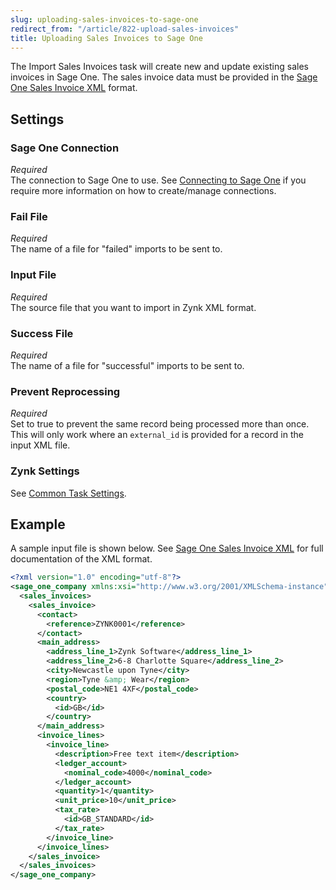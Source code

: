 ```yaml
---
slug: uploading-sales-invoices-to-sage-one
redirect_from: "/article/822-upload-sales-invoices"
title: Uploading Sales Invoices to Sage One
---
```

The Import Sales Invoices task will create new and update existing sales invoices in Sage One. The sales invoice data must be provided in the [Sage One Sales Invoice XML](sage-one-sales-invoice-xml) format.

## Settings
### Sage One Connection
_Required_  
The connection to Sage One to use. See [Connecting to Sage One](connecting-to-sage-one) if you require more information on how to create/manage connections.

### Fail File
_Required_  
The name of a file for "failed" imports to be sent to.

### Input File
_Required_  
The source file that you want to import in Zynk XML format.

### Success File
_Required_  
The name of a file for "successful" imports to be sent to.

### Prevent Reprocessing
_Required_  
Set to true to prevent the same record being processed more than once. This will only work where an `external_id` is provided for a record in the input XML file.

### Zynk Settings
See [Common Task Settings](common-task-settings).

## Example
A sample input file is shown below. See [Sage One Sales Invoice XML](sage-one-sales-invoice-xml) for full documentation of the XML format.
```xml
<?xml version="1.0" encoding="utf-8"?>
<sage_one_company xmlns:xsi="http://www.w3.org/2001/XMLSchema-instance" xmlns:xsd="http://www.w3.org/2001/XMLSchema">
  <sales_invoices>
    <sales_invoice>
      <contact>
        <reference>ZYNK0001</reference>
      </contact>
      <main_address>
        <address_line_1>Zynk Software</address_line_1>
        <address_line_2>6-8 Charlotte Square</address_line_2>
        <city>Newcastle upon Tyne</city>
        <region>Tyne &amp; Wear</region>
        <postal_code>NE1 4XF</postal_code>
        <country>
          <id>GB</id>
        </country>
      </main_address>
      <invoice_lines>
        <invoice_line>
          <description>Free text item</description>
          <ledger_account>
            <nominal_code>4000</nominal_code>
          </ledger_account>
          <quantity>1</quantity>
          <unit_price>10</unit_price>
          <tax_rate>
            <id>GB_STANDARD</id>
          </tax_rate>
        </invoice_line>
      </invoice_lines>
    </sales_invoice>
  </sales_invoices>
</sage_one_company>
```